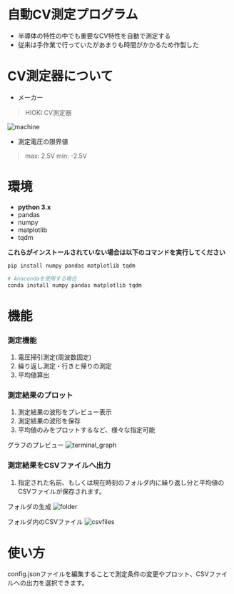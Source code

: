 # 自動CV測定プログラム
- 半導体の特性の中でも重要なCV特性を自動で測定する
- 従来は手作業で行っていたがあまりも時間がかかるため作製した

# CV測定器について
- メーカー
>HIOKI CV測定器

![machine](https://user-images.githubusercontent.com/76026039/214034119-28873e56-6968-4903-b956-4429d9756023.jpg)

- 測定電圧の限界値
>max: 2.5V
min: -2.5V

# 環境
- **python 3.x**
- pandas
- numpy
- matplotlib
- tqdm

**これらがインストールされていない場合は以下のコマンドを実行してください**
```zsh
pip install numpy pandas matplotlib tqdm

# Anacondaを使用する場合
conda install numpy pandas matplotlib tqdm
```

# 機能
### 測定機能
1. 電圧掃引測定(周波数固定)
2. 繰り返し測定・行きと帰りの測定
3. 平均値算出


### 測定結果のプロット
1. 測定結果の波形をプレビュー表示
2. 測定結果の波形を保存
3. 平均値のみをプロットするなど、様々な指定可能

グラフのプレビュー
![terminal_graph](https://user-images.githubusercontent.com/76026039/214033712-2ff0641f-0c28-4f2a-b093-4c86caa9900c.png)

### 測定結果をCSVファイルへ出力
1. 指定された名前、もしくは現在時刻のフォルダ内に繰り返し分と平均値のCSVファイルが保存されます。

フォルダの生成
![folder](https://user-images.githubusercontent.com/76026039/214033563-0fb7fcae-f312-426a-92b5-dab1bfb0af95.png)

フォルダ内のCSVファイル
![csvfiles](https://user-images.githubusercontent.com/76026039/214033370-e430f236-11a0-41bc-8743-cd7997a0b17c.png)

# 使い方
config.jsonファイルを編集することで測定条件の変更やプロット、CSVファイルへの出力を選択できます。